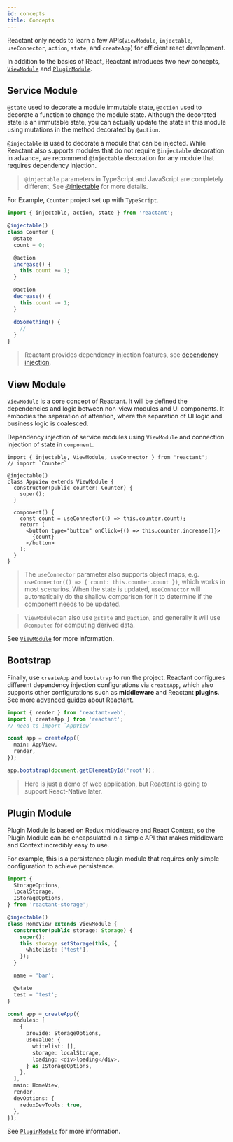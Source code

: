 ```yaml
---
id: concepts
title: Concepts
---
```


Reactant only needs to learn a few APIs(`ViewModule`, `injectable`, `useConnector`, `action`, `state`, and `createApp`) for efficient react development.

In addition to the basics of React, Reactant introduces two new concepts, [`ViewModule`](#view-module) and [`PluginModule`](#plugin-module).

## Service Module

`@state` used to decorate a module immutable state, `@action` used to decorate a function to change the module state. Although the decorated state is an immutable state, you can actually update the state in this module using mutations in the method decorated by `@action`.

`@injectable` is used to decorate a module that can be injected. While Reactant also supports modules that do not require `@injectable` decoration in advance, we recommend `@injectable` decoration for any module that requires dependency injection.

> `@injectable` parameters in TypeScript and JavaScript are completely different, See [@injectable](api/reactant-di/modules/_decorators_injectable_.md) for more details.

For Example, `Counter` project set up with `TypeScript`.

```ts
import { injectable, action, state } from 'reactant';

@injectable()
class Counter {
  @state
  count = 0;

  @action
  increase() {
    this.count += 1;
  }

  @action
  decrease() {
    this.count -= 1;
  }

  doSomething() {
    //
  }
}
```

> Reactant provides dependency injection features, see [dependency injection](di.md).

## View Module

`ViewModule` is a core concept of Reactant. It will be defined the dependencies and logic between non-view modules and UI components. It embodies the separation of attention, where the separation of UI logic and business logic is coalesced.

Dependency injection of service modules using `ViewModule` and connection injection of state in `component`.

```tsx
import { injectable, ViewModule, useConnector } from 'reactant';
// import `Counter`

@injectable()
class AppView extends ViewModule {
  constructor(public counter: Counter) {
    super();
  }

  component() {
    const count = useConnector(() => this.counter.count);
    return (
      <button type="button" onClick={() => this.counter.increase()}>
        {count}
      </button>
    );
  }
}
```

> The `useConnector` parameter also supports object maps, e.g. `useConnector(() => { count: this.counter.count })`, which works in most scenarios. When the state is updated, `useConnector` will automatically do the shallow comparison for it to determine if the component needs to be updated.

> `ViewModule`can also use `@state` and `@action`, and generally it will use `@computed` for computing derived data.

See [`ViewModule`](api/reactant-module/classes/_core_view_.viewmodule.md) for more information.

## Bootstrap

Finally, use `createApp` and `bootstrap` to run the project. Reactant configures different dependency injection configurations via `createApp`, which also supports other configurations such as **middleware** and Reactant **plugins**. See more [advanced guides](di.md) about Reactant.

```ts
import { render } from 'reactant-web';
import { createApp } from 'reactant';
// need to import `AppView`

const app = createApp({
  main: AppView,
  render,
});

app.bootstrap(document.getElementById('root'));
```

> Here is just a demo of web application, but Reactant is going to support React-Native later.

## Plugin Module

Plugin Module is based on Redux middleware and React Context, so the Plugin Module can be encapsulated in a simple API that makes middleware and Context incredibly easy to use.

For example, this is a persistence plugin module that requires only simple configuration to achieve persistence.

```ts
import {
  StorageOptions,
  localStorage,
  IStorageOptions,
} from 'reactant-storage';

@injectable()
class HomeView extends ViewModule {
  constructor(public storage: Storage) {
    super();
    this.storage.setStorage(this, {
      whitelist: ['test'],
    });
  }

  name = 'bar';

  @state
  test = 'test';
}

const app = createApp({
  modules: [
    {
      provide: StorageOptions,
      useValue: {
        whitelist: [],
        storage: localStorage,
        loading: <div>loading</div>,
      } as IStorageOptions,
    },
  ],
  main: HomeView,
  render,
  devOptions: {
    reduxDevTools: true,
  },
});
```

See [`PluginModule`](api/reactant-module/classes/_core_plugin_.pluginmodule.md) for more information.
